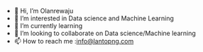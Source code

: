 - 👋 Hi, I’m Olanrewaju
- 👀 I’m interested in Data science and Machine Learning
- 🌱 I’m currently learning 
- 💞️ I’m looking to collaborate on Data science/Machine learning
- 📫 How to reach me :info@lantopng.com

<!---
Lantop1k/Lantop1k is a ✨ special ✨ repository because its `README.md` (this file) appears on your GitHub profile.
You can click the Preview link to take a look at your changes.
--->
